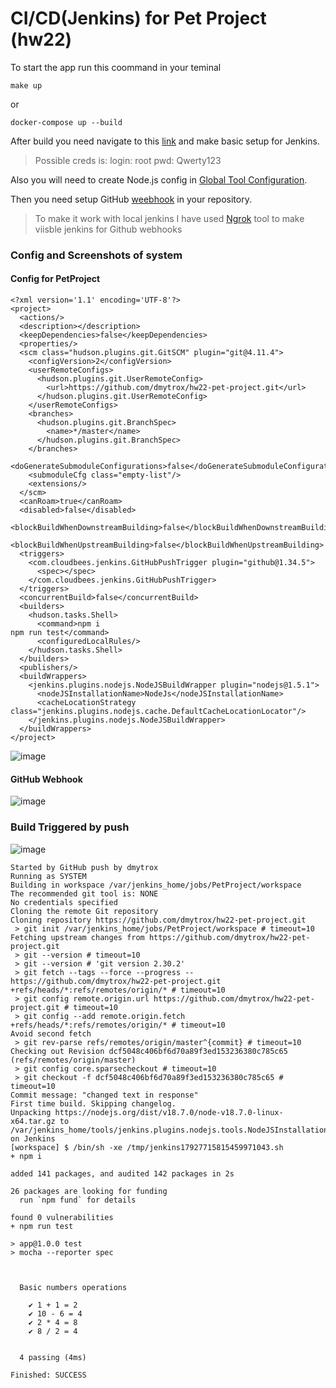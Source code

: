 # CI/CD(Jenkins) for Pet Project (hw22)

To start the app run this coommand in your teminal

```
make up 
```

or

```
docker-compose up --build
```

After build you need navigate to this [link](http://localhost:8080) and make basic setup for Jenkins.

>Possible creds is: 
>login: root
>pwd: Qwerty123

Also you will need to create Node.js config in [Global Tool Configuration](http://localhost:8080/configureTools/).

Then you need setup GitHub [weebhook](https://hookdeck.com/webhooks/platforms/tutorial-github-webhooks#receive-and-inspect-webhooks-and-payload) in your repository.

> To make it work with local jenkins I have used [Ngrok](https://ngrok.com/) tool to make viisble jenkins for Github webhooks 

### Config and Screenshots of system

#### Config for PetProject

``` 
<?xml version='1.1' encoding='UTF-8'?>
<project>
  <actions/>
  <description></description>
  <keepDependencies>false</keepDependencies>
  <properties/>
  <scm class="hudson.plugins.git.GitSCM" plugin="git@4.11.4">
    <configVersion>2</configVersion>
    <userRemoteConfigs>
      <hudson.plugins.git.UserRemoteConfig>
        <url>https://github.com/dmytrox/hw22-pet-project.git</url>
      </hudson.plugins.git.UserRemoteConfig>
    </userRemoteConfigs>
    <branches>
      <hudson.plugins.git.BranchSpec>
        <name>*/master</name>
      </hudson.plugins.git.BranchSpec>
    </branches>
    <doGenerateSubmoduleConfigurations>false</doGenerateSubmoduleConfigurations>
    <submoduleCfg class="empty-list"/>
    <extensions/>
  </scm>
  <canRoam>true</canRoam>
  <disabled>false</disabled>
  <blockBuildWhenDownstreamBuilding>false</blockBuildWhenDownstreamBuilding>
  <blockBuildWhenUpstreamBuilding>false</blockBuildWhenUpstreamBuilding>
  <triggers>
    <com.cloudbees.jenkins.GitHubPushTrigger plugin="github@1.34.5">
      <spec></spec>
    </com.cloudbees.jenkins.GitHubPushTrigger>
  </triggers>
  <concurrentBuild>false</concurrentBuild>
  <builders>
    <hudson.tasks.Shell>
      <command>npm i 
npm run test</command>
      <configuredLocalRules/>
    </hudson.tasks.Shell>
  </builders>
  <publishers/>
  <buildWrappers>
    <jenkins.plugins.nodejs.NodeJSBuildWrapper plugin="nodejs@1.5.1">
      <nodeJSInstallationName>NodeJs</nodeJSInstallationName>
      <cacheLocationStrategy class="jenkins.plugins.nodejs.cache.DefaultCacheLocationLocator"/>
    </jenkins.plugins.nodejs.NodeJSBuildWrapper>
  </buildWrappers>
</project>
```
![image](https://user-images.githubusercontent.com/39772493/182432987-77507fd3-79ef-4734-b998-2eaa0098df8f.png)

#### GitHub Webhook

![image](https://user-images.githubusercontent.com/39772493/182433381-aa1bb0b5-b404-481c-aa1b-01a26f625da1.png)

### Build Triggered by push 

![image](https://user-images.githubusercontent.com/39772493/182434232-c5aebdc9-8b4e-4752-82fc-0335cc35030e.png)
 
```
Started by GitHub push by dmytrox
Running as SYSTEM
Building in workspace /var/jenkins_home/jobs/PetProject/workspace
The recommended git tool is: NONE
No credentials specified
Cloning the remote Git repository
Cloning repository https://github.com/dmytrox/hw22-pet-project.git
 > git init /var/jenkins_home/jobs/PetProject/workspace # timeout=10
Fetching upstream changes from https://github.com/dmytrox/hw22-pet-project.git
 > git --version # timeout=10
 > git --version # 'git version 2.30.2'
 > git fetch --tags --force --progress -- https://github.com/dmytrox/hw22-pet-project.git +refs/heads/*:refs/remotes/origin/* # timeout=10
 > git config remote.origin.url https://github.com/dmytrox/hw22-pet-project.git # timeout=10
 > git config --add remote.origin.fetch +refs/heads/*:refs/remotes/origin/* # timeout=10
Avoid second fetch
 > git rev-parse refs/remotes/origin/master^{commit} # timeout=10
Checking out Revision dcf5048c406bf6d70a89f3ed153236380c785c65 (refs/remotes/origin/master)
 > git config core.sparsecheckout # timeout=10
 > git checkout -f dcf5048c406bf6d70a89f3ed153236380c785c65 # timeout=10
Commit message: "changed text in response"
First time build. Skipping changelog.
Unpacking https://nodejs.org/dist/v18.7.0/node-v18.7.0-linux-x64.tar.gz to /var/jenkins_home/tools/jenkins.plugins.nodejs.tools.NodeJSInstallation/NodeJs on Jenkins
[workspace] $ /bin/sh -xe /tmp/jenkins17927715815459971043.sh
+ npm i

added 141 packages, and audited 142 packages in 2s

26 packages are looking for funding
  run `npm fund` for details

found 0 vulnerabilities
+ npm run test

> app@1.0.0 test
> mocha --reporter spec



  Basic numbers operations

    ✔ 1 + 1 = 2
    ✔ 10 - 6 = 4
    ✔ 2 * 4 = 8
    ✔ 8 / 2 = 4


  4 passing (4ms)

Finished: SUCCESS
```

